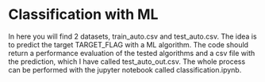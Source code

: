# Classification with ML

In here you will find 2 datasets, train_auto.csv and test_auto.csv. The idea is to predict the target TARGET_FLAG with a ML algorithm. The code should return a performance evaluation of the tested algorithms and a csv file with the prediction, which I have called test_auto_out.csv. 
The whole process can be performed with the jupyter notebook called classification.ipynb.
